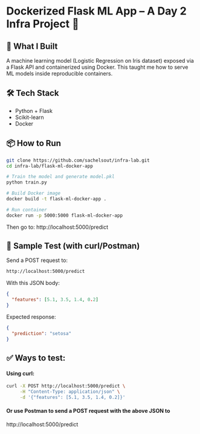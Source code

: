 # Dockerized Flask ML App – A Day 2 Infra Project 🚀

## 🧠 What I Built
A machine learning model (Logistic Regression on Iris dataset) exposed via a Flask API and containerized using Docker. This taught me how to serve ML models inside reproducible containers.

## 🛠 Tech Stack
- Python + Flask
- Scikit-learn
- Docker

## 📦 How to Run

```bash
git clone https://github.com/sachelsout/infra-lab.git
cd infra-lab/flask-ml-docker-app

# Train the model and generate model.pkl
python train.py

# Build Docker image
docker build -t flask-ml-docker-app .

# Run container
docker run -p 5000:5000 flask-ml-docker-app
```

Then go to: http://localhost:5000/predict

## 🧪 Sample Test (with curl/Postman)

Send a POST request to:

```bash
http://localhost:5000/predict
```

With this JSON body:

```json
{
  "features": [5.1, 3.5, 1.4, 0.2]
}
```

Expected response:

```json
{
  "prediction": "setosa"
}
```

## ✅ Ways to test:
#### Using curl:

```bash
curl -X POST http://localhost:5000/predict \
     -H "Content-Type: application/json" \
     -d '{"features": [5.1, 3.5, 1.4, 0.2]}'
```

#### Or use Postman to send a POST request with the above JSON to
http://localhost:5000/predict